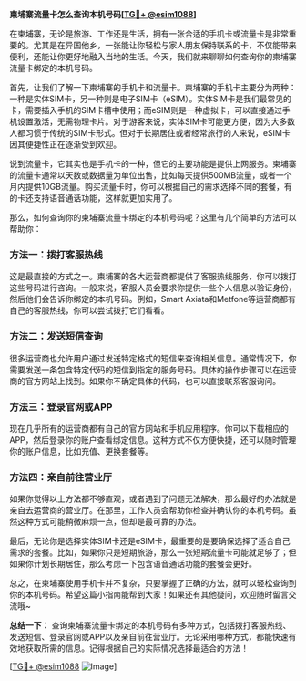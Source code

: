 **柬埔寨流量卡怎么查询本机号码[[TG💪+ @esim1088](https://t.me/s/esim1088)]**

在柬埔寨，无论是旅游、工作还是生活，拥有一张合适的手机卡或流量卡是非常重要的。尤其是在异国他乡，一张能让你轻松与家人朋友保持联系的卡，不仅能带来便利，还能让你更好地融入当地的生活。今天，我们就来聊聊如何查询你的柬埔寨流量卡绑定的本机号码。

首先，让我们了解一下柬埔寨的手机卡和流量卡。柬埔寨的手机卡主要分为两种：一种是实体SIM卡，另一种则是电子SIM卡（eSIM）。实体SIM卡是我们最常见的卡，需要插入手机的SIM卡槽中使用；而eSIM则是一种虚拟卡，可以直接通过手机设置激活，无需物理卡片。对于游客来说，实体SIM卡可能更方便，因为大多数人都习惯于传统的SIM卡形式。但对于长期居住或者经常旅行的人来说，eSIM卡因其便捷性正在逐渐受到欢迎。

说到流量卡，它其实也是手机卡的一种，但它的主要功能是提供上网服务。柬埔寨的流量卡通常以天数或数据量为单位出售，比如每天提供500MB流量，或者一个月内提供10GB流量。购买流量卡时，你可以根据自己的需求选择不同的套餐，有的卡还支持语音通话功能，这样就更加实用了。

那么，如何查询你的柬埔寨流量卡绑定的本机号码呢？这里有几个简单的方法可以帮助你：

### 方法一：拨打客服热线

这是最直接的方式之一。柬埔寨的各大运营商都提供了客服热线服务，你可以拨打这些号码进行咨询。一般来说，客服人员会要求你提供一些个人信息以验证身份，然后他们会告诉你绑定的本机号码。例如，Smart Axiata和Metfone等运营商都有自己的客服热线，你可以尝试拨打它们看看。

### 方法二：发送短信查询

很多运营商也允许用户通过发送特定格式的短信来查询相关信息。通常情况下，你需要发送一条包含特定代码的短信到指定的服务号码。具体的操作步骤可以在运营商的官方网站上找到。如果你不确定具体的代码，也可以直接联系客服询问。

### 方法三：登录官网或APP

现在几乎所有的运营商都有自己的官方网站和手机应用程序。你可以下载相应的APP，然后登录你的账户查看绑定信息。这种方式不仅方便快捷，还可以随时管理你的账户信息，比如充值、更换套餐等。

### 方法四：亲自前往营业厅

如果你觉得以上方法都不够直观，或者遇到了问题无法解决，那么最好的办法就是亲自去运营商的营业厅。在那里，工作人员会帮助你检查并确认你的本机号码。虽然这种方式可能稍微麻烦一点，但却是最可靠的办法。

最后，无论你是选择实体SIM卡还是eSIM卡，最重要的是要确保选择了适合自己需求的套餐。比如，如果你只是短期旅游，那么一张短期流量卡可能就足够了；但如果你计划长期居住，那么考虑一下包含语音通话功能的套餐会更好。

总之，在柬埔寨使用手机卡并不复杂，只要掌握了正确的方法，就可以轻松查询到你的本机号码。希望这篇小指南能帮到大家！如果还有其他疑问，欢迎随时留言交流哦~

**总结一下：** 查询柬埔寨流量卡绑定的本机号码有多种方式，包括拨打客服热线、发送短信、登录官网或APP以及亲自前往营业厅。无论采用哪种方式，都能快速有效地获取所需的信息。记得根据自己的实际情况选择最适合的方法！

[[TG💪+ @esim1088](https://t.me/s/esim1088) ![Image](https://i.postimg.cc/4NQfJmqS/Snipaste-2025-05-13-00-14-12.png)]